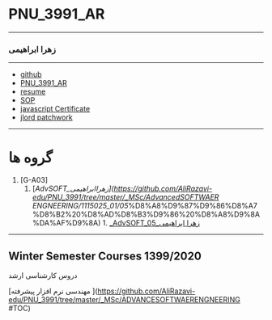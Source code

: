 # PNU_3991_AR
---------	---------
### زهرا ابراهیمی
 	 
---	---
- [github](https://github.com/ebrahimiz)	
- [PNU_3991_AR](https://github.com/ebrahimiz/PNU_3991_AR)	
- [resume](https://ebrahimiz.github.io)
- [SOP](https://github.com/ebrahimiz/SOP) 	
- [javascript Certificate](https://github.com/ebrahimiz/PNU_3991_AR/blob/main/JSceritificate.pdf)	
- [jlord patchwork](https://github.com/ebrahimiz/PNU_3991_AR/blob/main/patchwork.jpg)
  	  
------------------	------------------
#  گروه ها
1. [G-A03]	
    1. [_AdvSOFT_زهراابراهیمی](https://github.com/AliRazavi-edu/PNU_3991/tree/master/_MSc/AdvancedSOFTWAER ENGNEERING/1115025_01/05_%D8%A8%D9%87%D9%86%D8%A7%D8%B2%20%D8%AD%D8%B3%D9%86%20%D8%A8%D9%8A%DA%AF%D9%8A)    	    1. [_AdvSOFT_05_زهرا ابراهیمی ](https://github.com/AliRazavi-edu/PNU_3991/tree/master/_MSc/ADVANCESOFTWAERENGNEERING/1115025_01/05_%D8%A8%D9%87%D9%86%D8%A7%D8%B2%20%D8%AD%D8%B3%D9%86%20%D8%A8%D9%8A%DA%AF%D9%8A)    
      
------------------	------------------
## Winter Semester Courses 1399/2020	

 
 دروس کارشناسی ارشد
 
[مهندسی نرم افزار پیشرفته ](https://github.com/AliRazavi-edu/PNU_3991/tree/master/_MSc/ADVANCESOFTWAERENGNEERING #TOC)

